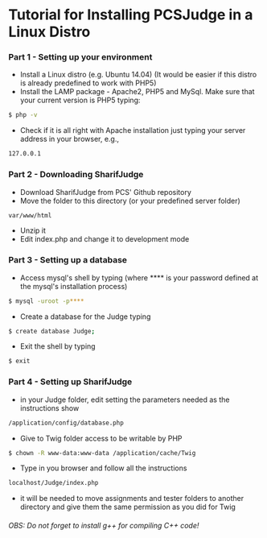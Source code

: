 # Tutorial for Installing PCSJudge in a Linux Distro


### Part 1 - Setting up your environment
- Install a Linux distro (e.g. Ubuntu 14.04)
	(It would be easier if this distro is already predefined to work with PHP5)
- Install the LAMP package - Apache2, PHP5 and MySql. Make sure that your current version is PHP5 typing:
```sh
$ php -v
```
- Check if it is all right with Apache installation just typing your server address in your browser, e.g., 
```sh
127.0.0.1
```


### Part 2 - Downloading SharifJudge
- Download SharifJudge from PCS' Github repository
- Move the folder to this directory (or your predefined server folder)
```sh
var/www/html 
```
- Unzip it
- Edit index.php and change it to development mode


### Part 3 - Setting up a database
- Access mysql's shell by typing (where **** is your password defined at the mysql's installation process)
```sh
$ mysql -uroot -p**** 
```
- Create a database for the Judge typing 
```sh
$ create database Judge;
```
- Exit the shell by typing 
```sh
$ exit
```

### Part 4 - Setting up SharifJudge
- in your Judge folder, edit setting the parameters needed as the instructions show
```sh
/application/config/database.php 
```
- Give to Twig folder access to be writable by PHP 
```sh
$ chown -R www-data:www-data /application/cache/Twig
```

- Type in you browser and follow all the instructions
```sh
localhost/Judge/index.php 
```
- it will be needed to move assignments and tester folders to another directory and give them the same permission as you did for Twig

###### OBS: Do not forget to install g++ for compiling C++ code!

